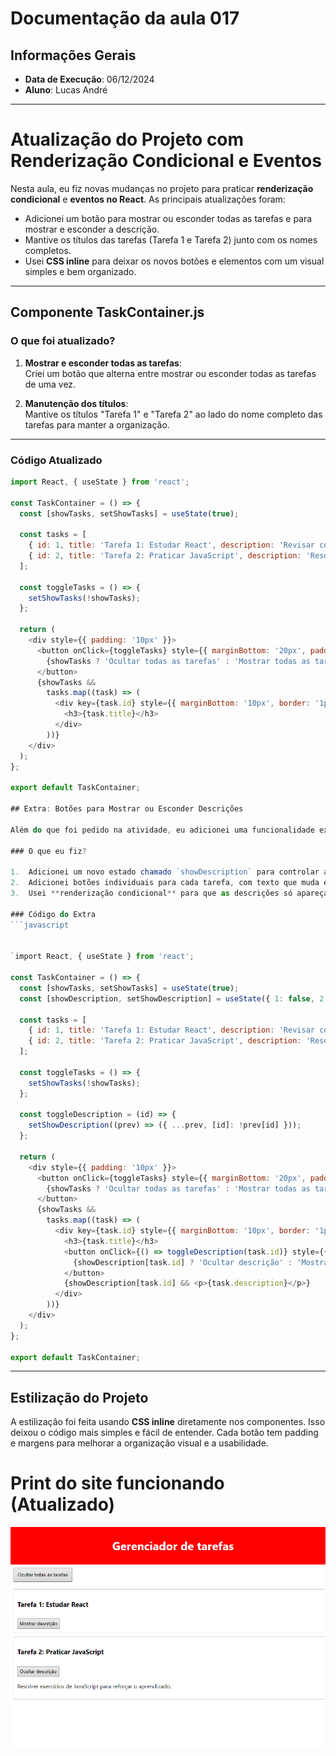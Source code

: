 # Documentação da aula 017

## Informações Gerais
- **Data de Execução**: 06/12/2024
- **Aluno**: Lucas André

---

# Atualização do Projeto com Renderização Condicional e Eventos

Nesta aula, eu fiz novas mudanças no projeto para praticar **renderização condicional** e **eventos no React**. As principais atualizações foram:

- Adicionei um botão para mostrar ou esconder todas as tarefas e para mostrar e esconder a descrição.
- Mantive os títulos das tarefas (Tarefa 1 e Tarefa 2) junto com os nomes completos.
- Usei **CSS inline** para deixar os novos botões e elementos com um visual simples e bem organizado.

---

## Componente TaskContainer.js

### O que foi atualizado?
1. **Mostrar e esconder todas as tarefas**:  
   Criei um botão que alterna entre mostrar ou esconder todas as tarefas de uma vez.

2. **Manutenção dos títulos**:  
   Mantive os títulos "Tarefa 1" e "Tarefa 2" ao lado do nome completo das tarefas para manter a organização.

---

### Código Atualizado

```javascript
import React, { useState } from 'react';

const TaskContainer = () => {
  const [showTasks, setShowTasks] = useState(true);

  const tasks = [
    { id: 1, title: 'Tarefa 1: Estudar React', description: 'Revisar conceitos de React para a aula.' },
    { id: 2, title: 'Tarefa 2: Praticar JavaScript', description: 'Resolver exercícios de JavaScript para reforçar o aprendizado.' }
  ];

  const toggleTasks = () => {
    setShowTasks(!showTasks);
  };

  return (
    <div style={{ padding: '10px' }}>
      <button onClick={toggleTasks} style={{ marginBottom: '20px', padding: '10px' }}>
        {showTasks ? 'Ocultar todas as tarefas' : 'Mostrar todas as tarefas'}
      </button>
      {showTasks &&
        tasks.map((task) => (
          <div key={task.id} style={{ marginBottom: '10px', border: '1px solid #ccc', padding: '10px' }}>
            <h3>{task.title}</h3>
          </div>
        ))}
    </div>
  );
};

export default TaskContainer;

## Extra: Botões para Mostrar ou Esconder Descrições

Além do que foi pedido na atividade, eu adicionei uma funcionalidade extra. Agora, cada tarefa tem um botão que permite mostrar ou esconder a descrição individualmente.

### O que eu fiz?

1.  Adicionei um novo estado chamado `showDescription` para controlar a exibição da descrição de cada tarefa.
2.  Adicionei botões individuais para cada tarefa, com texto que muda entre "Mostrar descrição" e "Ocultar descrição".
3.  Usei **renderização condicional** para que as descrições só apareçam quando o botão for clicado.

### Código do Extra
```javascript


`import React, { useState } from 'react';

const TaskContainer = () => {
  const [showTasks, setShowTasks] = useState(true);
  const [showDescription, setShowDescription] = useState({ 1: false, 2: false });

  const tasks = [
    { id: 1, title: 'Tarefa 1: Estudar React', description: 'Revisar conceitos de React para a aula.' },
    { id: 2, title: 'Tarefa 2: Praticar JavaScript', description: 'Resolver exercícios de JavaScript para reforçar o aprendizado.' }
  ];

  const toggleTasks = () => {
    setShowTasks(!showTasks);
  };

  const toggleDescription = (id) => {
    setShowDescription((prev) => ({ ...prev, [id]: !prev[id] }));
  };

  return (
    <div style={{ padding: '10px' }}>
      <button onClick={toggleTasks} style={{ marginBottom: '20px', padding: '10px' }}>
        {showTasks ? 'Ocultar todas as tarefas' : 'Mostrar todas as tarefas'}
      </button>
      {showTasks &&
        tasks.map((task) => (
          <div key={task.id} style={{ marginBottom: '10px', border: '1px solid #ccc', padding: '10px' }}>
            <h3>{task.title}</h3>
            <button onClick={() => toggleDescription(task.id)} style={{ marginTop: '10px', padding: '5px' }}>
              {showDescription[task.id] ? 'Ocultar descrição' : 'Mostrar descrição'}
            </button>
            {showDescription[task.id] && <p>{task.description}</p>}
          </div>
        ))}
    </div>
  );
};

export default TaskContainer;
```

----------

## Estilização do Projeto

A estilização foi feita usando **CSS inline** diretamente nos componentes. Isso deixou o código mais simples e fácil de entender. Cada botão tem padding e margens para melhorar a organização visual e a usabilidade.

# Print do site funcionando (Atualizado)

![Imagem do site](public\a.png)
